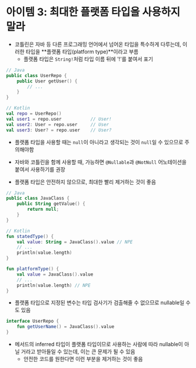 # 아이템 3: 최대한 플랫폼 타입을 사용하지 말라

- 코틀린은 자바 등 다른 프로그래밍 언어에서 넘어온 타입을 특수하게 다루는데, 이러한 타입을 **플랫폼 타입(platform type)**이라고 부름
    - 플랫폼 타입은 `String!`처럼 타입 이름 뒤에 '!'를 붙여서 표기

```kotlin
// Java
public class UserRepo {
    public User getUser() {
        // ...
    }
}

// Kotlin
val repo = UserRepo()
val user1 = repo.user           // User!
val user2: User = repo.user     // User
val user3: User? = repo.user    // User?
```

- 플랫폼 타입을 사용할 때는 `null`이 아니라고 생각되는 것이 `null`일 수 있으므로 주의해야함
- 자바와 코틀린을 함께 사용할 때, 가능하면 `@Nullable`과 `@NotNull` 어노테이션을 붙여서 사용하기를 권장

- 플랫폼 타입은 안전하지 않으므로, 최대한 빨리 제거하는 것이 좋음

```kotlin
// Java
public class JavaClass {
    public String getValue() {
        return null;
    }
}

// Kotlin
fun statedType() {
    val value: String = JavaClass().value // NPE
    // ...
    println(value.length)
}

fun platformType() {
    val value = JavaClass().value
    // ...
    println(value.length) // NPE
}
```

- 플랫폼 타입으로 지정된 변수는 타입 검사기가 검출해줄 수 없으므로 nullable일 수 도 있음

```kotlin
interface UserRepo {
    fun getUserName() = JavaClass().value
}
```

- 메서드의 inferred 타입이 플랫폼 타입이므로 사용하는 사람에 따라 nullable이 아닐 거라고 받아들일 수 있는데, 이는 큰 문제가 될 수 있음
  - 안전한 코드를 원한다면 이런 부분을 제거하는 것이 좋음
